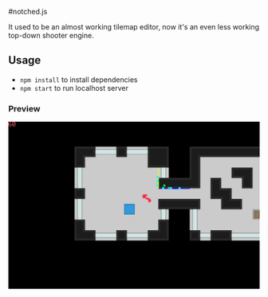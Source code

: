 #notched.js

It used to be an almost working tilemap editor, now it's an even less working top-down shooter engine.

## Usage
- `npm install` to install dependencies
- `npm start` to run localhost server

### Preview
![preview](https://raw.githubusercontent.com/Sorebit/notched.js/master/client/assets/preview.png)

